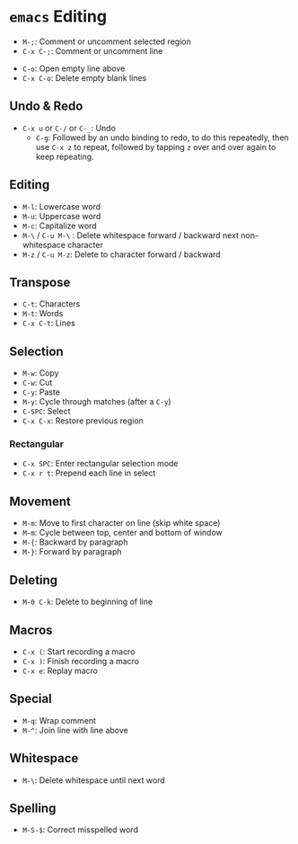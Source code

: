 # `emacs` Editing

* `M-;`: Comment or uncomment selected region
* `C-x C-;`: Comment or uncomment line
- `C-o`: Open empty line above
- `C-x C-o`: Delete empty blank lines

## Undo & Redo

- `C-x u` or `C-/` or `C-_`: Undo
  - `C-g`: Followed by an undo binding to redo, to do this repeatedly, then use `C-x z` to repeat, followed by tapping `z` over and over again to keep repeating.

## Editing

- `M-l`: Lowercase word
- `M-u`: Uppercase word
- `M-c`: Capitalize word
- `M-\` / `C-u M-\` : Delete whitespace forward / backward next non-whitespace character
- `M-z` / `C-u M-z`: Delete to character forward / backward

## Transpose

- `C-t`: Characters
- `M-t`: Words
- `C-x C-t`: Lines

## Selection

- `M-w`: Copy
- `C-w`: Cut
- `C-y`: Paste
- `M-y`: Cycle through matches (after a `C-y`)
- `C-SPC`: Select
- `C-x C-x`: Restore previous region

### Rectangular

- `C-x SPC`: Enter rectangular selection mode
- `C-x r t`: Prepend each line in select

## Movement

- `M-m`: Move to first character on line (skip white space)
- `M-m`: Cycle between top, center and bottom of window
- `M-{`: Backward by paragraph
- `M-}`: Forward by paragraph

## Deleting

- `M-0 C-k`: Delete to beginning of line

## Macros

- `C-x (`: Start recording a macro
- `C-x )`: Finish recording a macro
- `C-x e`: Replay macro

## Special

- `M-q`: Wrap comment
- `M-^`: Join line with line above

## Whitespace

- `M-\`: Delete whitespace until next word

## Spelling

- `M-S-$`: Correct misspelled word
